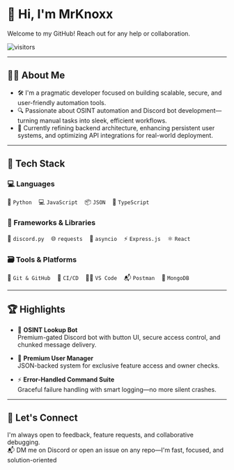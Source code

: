 # 👋 Hi, I'm MrKnoxx  
Welcome to my GitHub! Reach out for any help or collaboration.

![visitors](https://komarev.com/ghpvc/?username=mrknoxx&label=Profile+Views&color=blue&style=flat)

---

## 👨‍💻 About Me

- 🛠️ I'm a pragmatic developer focused on building scalable, secure, and user-friendly automation tools.
- 🔍 Passionate about OSINT automation and Discord bot development—turning manual tasks into sleek, efficient workflows.
- 🚀 Currently refining backend architecture, enhancing persistent user systems, and optimizing API integrations for real-world deployment.

---

## 🧰 Tech Stack

### 💻 Languages  
🐍 `Python` &nbsp;&nbsp; 💻 `JavaScript` &nbsp;&nbsp; 📦 `JSON` &nbsp;&nbsp; 🧠 `TypeScript`

### 🧱 Frameworks & Libraries  
🤖 `discord.py` &nbsp;&nbsp; 🌐 `requests` &nbsp;&nbsp; 🔄 `asyncio` &nbsp;&nbsp; ⚡ `Express.js` &nbsp;&nbsp; ⚛️ `React`

### 🗃️ Tools & Platforms  
🐙 `Git & GitHub` &nbsp;&nbsp; 🔁 `CI/CD` &nbsp;&nbsp; 🧑‍💻 `VS Code` &nbsp;&nbsp; 📬 `Postman` &nbsp;&nbsp; 🍃 `MongoDB`

---

## 🏆 Highlights

- 🧠 **OSINT Lookup Bot**  
  Premium-gated Discord bot with button UI, secure access control, and chunked message delivery.

- 🔐 **Premium User Manager**  
  JSON-backed system for exclusive feature access and owner checks.

- ⚡ **Error-Handled Command Suite**  
  Graceful failure handling with smart logging—no more silent crashes.

---

## 🤝 Let's Connect

I'm always open to feedback, feature requests, and collaborative debugging.  
📬 DM me on Discord or open an issue on any repo—I'm fast, focused, and solution-oriented
